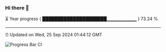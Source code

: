 ### Hi there 👋

⏳ Year progress { █████████████████████▁▁▁▁▁▁▁▁▁ } 73.24 %

---

⏰ Updated on Wed, 25 Sep 2024 01:44:12 GMT

![Progress Bar CI](https://github.com/ZhaoGui/ZhaoGui/workflows/Progress%20Bar%20CI/badge.svg)
